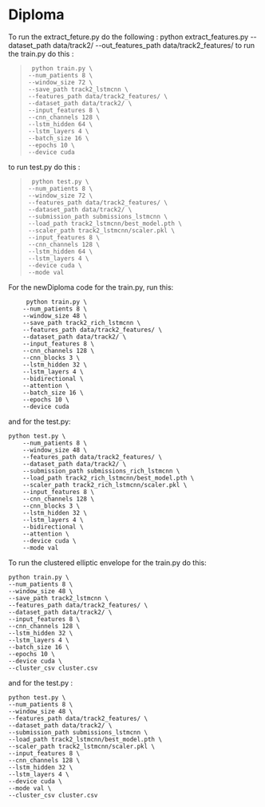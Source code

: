 # Diploma
To run the extract_feture.py do the following : python extract_features.py --dataset_path data/track2/ --out_features_path data/track2_features/
to run the train.py do this : 
>      python train.py \
>     --num_patients 8 \
>     --window_size 72 \
>     --save_path track2_lstmcnn \
>     --features_path data/track2_features/ \
>     --dataset_path data/track2/ \
>     --input_features 8 \
>     --cnn_channels 128 \
>     --lstm_hidden 64 \
>     --lstm_layers 4 \
>     --batch_size 16 \
>     --epochs 10 \
>     --device cuda
to run test.py do this : 
>      python test.py \
>     --num_patients 8 \
>     --window_size 72 \
>     --features_path data/track2_features/ \
>     --dataset_path data/track2/ \
>     --submission_path submissions_lstmcnn \
>     --load_path track2_lstmcnn/best_model.pth \
>     --scaler_path track2_lstmcnn/scaler.pkl \
>     --input_features 8 \
>     --cnn_channels 128 \
>     --lstm_hidden 64 \
>     --lstm_layers 4 \
>     --device cuda \
>     --mode val
For the newDiploma code for the train.py, run this:
```
     python train.py \
    --num_patients 8 \
    --window_size 48 \
    --save_path track2_rich_lstmcnn \
    --features_path data/track2_features/ \
    --dataset_path data/track2/ \
    --input_features 8 \
    --cnn_channels 128 \
    --cnn_blocks 3 \
    --lstm_hidden 32 \
    --lstm_layers 4 \
    --bidirectional \
    --attention \
    --batch_size 16 \
    --epochs 10 \
    --device cuda
```

and for the test.py:
```
python test.py \
    --num_patients 8 \
    --window_size 48 \
    --features_path data/track2_features/ \
    --dataset_path data/track2/ \
    --submission_path submissions_rich_lstmcnn \
    --load_path track2_rich_lstmcnn/best_model.pth \
    --scaler_path track2_rich_lstmcnn/scaler.pkl \
    --input_features 8 \
    --cnn_channels 128 \
    --cnn_blocks 3 \
    --lstm_hidden 32 \
    --lstm_layers 4 \
    --bidirectional \
    --attention \
    --device cuda \
    --mode val
```
To run the clustered elliptic envelope for the train.py do this:
```
python train.py \
--num_patients 8 \
--window_size 48 \
--save_path track2_lstmcnn \
--features_path data/track2_features/ \
--dataset_path data/track2/ \
--input_features 8 \
--cnn_channels 128 \
--lstm_hidden 32 \
--lstm_layers 4 \
--batch_size 16 \
--epochs 10 \
--device cuda \
--cluster_csv cluster.csv
```
and for the test.py :
```
python test.py \
--num_patients 8 \
--window_size 48 \
--features_path data/track2_features/ \
--dataset_path data/track2/ \
--submission_path submissions_lstmcnn \
--load_path track2_lstmcnn/best_model.pth \
--scaler_path track2_lstmcnn/scaler.pkl \
--input_features 8 \
--cnn_channels 128 \
--lstm_hidden 32 \
--lstm_layers 4 \
--device cuda \
--mode val \
--cluster_csv cluster.csv
```
